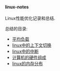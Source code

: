 #### linux-notes

Linux性能优化记录和总结.


总结的目录:

* [平均负载](https://github.com/KeKe-Li/linux-notes/blob/master/src/chapter01/01.0.md)
* [linux中的上下文切换](https://github.com/KeKe-Li/linux-notes/blob/master/src/chapter02/01.0.md)
* [linux中的中断](https://github.com/KeKe-Li/linux-notes/blob/master/src/chapter03/01.0.md)
* [计算机的硬件组成](https://github.com/KeKe-Li/linux-notes/blob/master/src/chapter04/01.0.md)
* [linux的内存分布](https://github.com/KeKe-Li/linux-notes/blob/master/src/chapter05/01.0.md)

